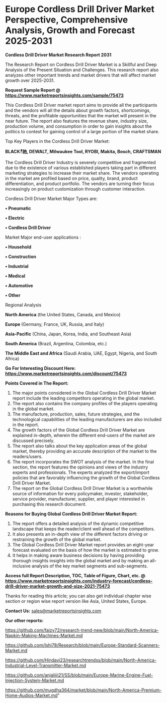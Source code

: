 # Europe Cordless Drill Driver Market Perspective, Comprehensive Analysis, Growth and Forecast 2025-2031

<strong>Cordless Drill Driver Market Research Report 2031</strong>

The Research Report on Cordless Drill Driver Market is a Skillful and Deep Analysis of the Present Situation and Challenges. This research report also analyzes other important trends and market drivers that will affect market growth over 2025-2031.

<strong>Request Sample Report @ <a href=https://www.marketreportsinsights.com/sample/75473>https://www.marketreportsinsights.com/sample/75473</a></strong>

This Cordless Drill Driver market report aims to provide all the participants and the vendors will all the details about growth factors, shortcomings, threats, and the profitable opportunities that the market will present in the near future. The report also features the revenue share, industry size, production volume, and consumption in order to gain insights about the politics to contest for gaining control of a large portion of the market share.

Top Key Players in the Cordless Drill Driver Market:

<strong>BLACKీ訑, DEWALT, Milwaukee Tool, RYOBI, Makita, Bosch, CRAFTSMAN</strong>

The Cordless Drill Driver Industry is severely competitive and fragmented due to the existence of various established players taking part in different marketing strategies to increase their market share. The vendors operating in the market are profiled based on price, quality, brand, product differentiation, and product portfolio. The vendors are turning their focus increasingly on product customization through customer interaction.

Cordless Drill Driver Market Major Types are:

<strong>• Pneumatic

• Electric

• Cordless Drill Driver</strong>

Market Major end-user applications :

<strong>• Household

• Construction

• Industrial

• Medical

• Automotive

• Other</strong>

Regional Analysis

</u><strong><b>North America</b></strong> (the United States, Canada, and Mexico)

<strong><b>Europe </b></strong>(Germany, France, UK, Russia, and Italy)

<strong><b>Asia-Pacific</b></strong> (China, Japan, Korea, India, and Southeast Asia)

<strong><b>South America</b></strong> (Brazil, Argentina, Colombia, etc.)

<strong><b>The Middle East and Africa</b></strong> (Saudi Arabia, UAE, Egypt, Nigeria, and South Africa)

<strong>Go For Interesting Discount Here: <a href=https://www.marketreportsinsights.com/discount/75473>https://www.marketreportsinsights.com/discount/75473</a></strong>

<strong>Points Covered in The Report:</strong>
<ol>
  <li>The major points considered in the Global Cordless Drill Driver Market report include the leading competitors operating in the global market.</li>
  <li>The report also contains the company profiles of the players operating in the global market.</li>
  <li>The manufacture, production, sales, future strategies, and the technological capabilities of the leading manufacturers are also included in the report.</li>
  <li>The growth factors of the Global Cordless Drill Driver Market are explained in-depth, wherein the different end-users of the market are discussed precisely.</li>
  <li>The report also talks about the key application areas of the global market, thereby providing an accurate description of the market to the readers/users.</li>
  <li>The report incorporates the SWOT analysis of the market. In the final section, the report features the opinions and views of the industry experts and professionals. The experts analyzed the export/import policies that are favorably influencing the growth of the Global Cordless Drill Driver Market.</li>
  <li>The report on the Global Cordless Drill Driver Market is a worthwhile source of information for every policymaker, investor, stakeholder, service provider, manufacturer, supplier, and player interested in purchasing this research document.</li>
</ol>
<strong>Reasons for Buying Global Cordless Drill Driver Market Report:</strong>

<ol>
  <li>The report offers a detailed analysis of the dynamic competitive landscape that keeps the reader/client well ahead of the competitors.</li>
  <li>It also presents an in-depth view of the different factors driving or restraining the growth of the global market.</li>
  <li>The Global Cordless Drill Driver Market report provides an eight-year forecast evaluated on the basis of how the market is estimated to grow.</li>
  <li>It helps in making aware business decisions by having providing thorough insights insights into the global market and by making an all-inclusive analysis of the key market segments and sub-segments.</li>
</ol>
<strong>Access full Report Description, TOC, Table of Figure, Chart, etc. @ <a href=https://www.marketreportsinsights.com/industry-forecast/cordless-drill-driver-market-growth-and-size-2021-75473>https://www.marketreportsinsights.com/industry-forecast/cordless-drill-driver-market-growth-and-size-2021-75473</a></strong>


Thanks for reading this article; you can also get individual chapter wise section or region wise report version like Asia, United States, Europe.

<strong>Contact Us:</strong>
sales@marketreportsinsights.com

<strong>Our other reports:</strong>

<a href=https://github.com/faizy72/research-trend-new/blob/main/North-America-Napkin-Making-Machines-Market.md>https://github.com/faizy72/research-trend-new/blob/main/North-America-Napkin-Making-Machines-Market.md</a>

<a href=https://github.com/Ishi78/Research/blob/main/Europe-Standard-Scanners-Market.md>https://github.com/Ishi78/Research/blob/main/Europe-Standard-Scanners-Market.md</a>

<a href=https://github.com/Hindavi23/researchtrendss/blob/main/North-America-Industrial-Level-Transmitter-Market.md>https://github.com/Hindavi23/researchtrendss/blob/main/North-America-Industrial-Level-Transmitter-Market.md</a>

<a href=https://github.com/anjaliiii21/SS/blob/main/Europe-Marine-Engine-Fuel-Injection-System-Market.md>https://github.com/anjaliiii21/SS/blob/main/Europe-Marine-Engine-Fuel-Injection-System-Market.md</a>

<a href=https://github.com/mugdha364/market/blob/main/North-America-Premium-Home-Audios-Market.md>https://github.com/mugdha364/market/blob/main/North-America-Premium-Home-Audios-Market.md</a>"
